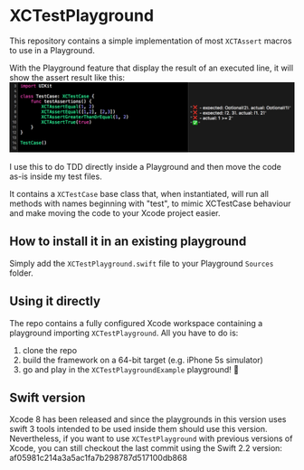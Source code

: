 # XCTestPlayground

This repository contains a simple implementation of most `XCTAssert` macros to use in a Playground.

With the Playground feature that display the result of an executed line, it will show the assert result like this:
![screenshot](screenshot.png)

I use this to do TDD directly inside a Playground and then move the code as-is inside my test files.

It contains a `XCTestCase` base class that, when instantiated, will run all methods with names beginning with "test", to mimic XCTestCase behaviour and make moving the code to your Xcode project easier.

## How to install it in an existing playground

Simply add the `XCTestPlayground.swift` file to your Playground `Sources` folder.

## Using it directly

The repo contains a fully configured Xcode workspace containing a playground importing `XCTestPlayground`.
All you have to do is:

1. clone the repo
2. build the framework on a 64-bit target (e.g. iPhone 5s simulator)
3. go and play in the `XCTestPlaygroundExample` playground! 🎉

## Swift version

Xcode 8 has been released and since the playgrounds in this version uses swift 3 tools intended to be used inside them should use this version.
Nevertheless, if you want to use `XCTestPlayground` with previous versions of Xcode, you can still checkout the last commit using the Swift 2.2 version: af05981c214a3a5ac1fa7b298787d517100db868

